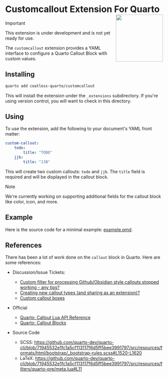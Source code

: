 # Customcallout Extension For Quarto <img src="https://github.com/user-attachments/assets/7edadf64-a304-436c-b54f-2f76def14c14" align ="right" alt="" width ="150"/>

> [!IMPORTANT]
>
> This extension is under development and is not yet ready for use.

The `customcallout` extension provides a YAML interface to configure a Quarto Callout Block with custom values.

## Installing

```bash
quarto add coatless-quarto/customcallout
```

This will install the extension under the `_extensions` subdirectory.
If you're using version control, you will want to check in this directory.

## Using

To use the extension, add the following to your document's YAML front matter:

```yaml
custom-callout:
    todo: 
        title: "TODO"
    jjb:
        title: "JJB"
```

This will create two custom callouts: `todo` and `jjb`. The `title` field is required and will be displayed in the callout block.

> [!NOTE]
>
> We're currently working on supporting additional fields for the callout block like color, icon, and more.


## Example

Here is the source code for a minimal example: [example.qmd](example.qmd).

## References

There has been a lot of work done on the `callout` block in Quarto. Here are some references:

- Discussion/Issue Tickets:
   - [Custom filter for processing Github/Obsidian style callouts stopped working - any tips? ](https://github.com/quarto-dev/quarto-cli/discussions/6550)
   - [Creating new callout types (and sharing as an extension)?](https://github.com/quarto-dev/quarto-cli/discussions/7753)
   - [Custom callout boxes](https://github.com/quarto-dev/quarto-cli/issues/844)   
- Official
   - [Quarto: Callout Lua API Reference](https://quarto.org/docs/prerelease/1.3/custom-ast-nodes/callout.html)
   - [Quarto: Callout Blocks](https://quarto.org/docs/authoring/callouts.html)

- Source Code
    - SCSS: <https://github.com/quarto-dev/quarto-cli/blob/71945532e1fc1a5cf113117f6d5ff5bee3991797/src/resources/formats/html/bootstrap/_bootstrap-rules.scss#L1520-L1620>
    - LaTeX: <https://github.com/quarto-dev/quarto-cli/blob/71945532e1fc1a5cf113117f6d5ff5bee3991797/src/resources/filters/quarto-pre/meta.lua#L11>
